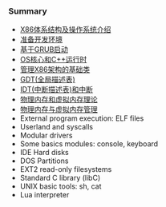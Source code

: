 ### Summary

* [X86体系结构及操作系统介绍](Chapter-1/README.md)
* [准备开发环境](Chapter-2/README.md)
* [基于GRUB启动](Chapter-3/README.md)
* [OS核心和C++运行时](Chapter-4/README.md)
* [管理X86架构的基础类](Chapter-5/README.md)
* [GDT(全局描述表)](Chapter-6/README.md)
* [IDT(中断描述表)和中断](Chapter-7/README.md)
* [物理内存和虚拟内存理论](Chapter-8/README.md)
* [物理内存与虚拟内存管理](Chapter-9/README.md)
* External program execution: ELF files
* Userland and syscalls
* Modular drivers
* Some basics modules: console, keyboard
* IDE Hard disks
* DOS Partitions
* EXT2 read-only filesystems
* Standard C library (libC)
* UNIX basic tools: sh, cat
* Lua interpreter